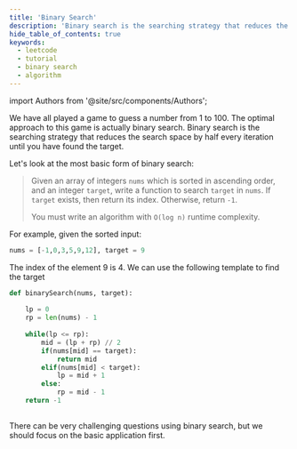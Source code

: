 ```yaml
---
title: 'Binary Search'
description: 'Binary search is the searching strategy that reduces the search space by half every iteration until you have found the target.'
hide_table_of_contents: true
keywords:
  - leetcode
  - tutorial
  - binary search
  - algorithm
---
```


import Authors from '@site/src/components/Authors';

<Authors names="@heiheihang"/>

We have all played a game to guess a number from 1 to 100. The optimal approach to this game is actually binary search. Binary search is the searching strategy that reduces the search space by half every iteration until you have found the target.

Let's look at the most basic form of binary search:

> Given an array of integers `nums` which is sorted in ascending order, and an integer `target`, write a function to search `target` in `nums`. If `target` exists, then return its index. Otherwise, return `-1`.
>
> You must write an algorithm with `O(log n)` runtime complexity.

For example, given the sorted input:

```python
nums = [-1,0,3,5,9,12], target = 9
```

The index of the element 9 is 4. We can use the following template to find the target

```python
def binarySearch(nums, target):
    
    lp = 0
    rp = len(nums) - 1
    
    while(lp <= rp):
        mid = (lp + rp) // 2
        if(nums[mid] == target):
            return mid
        elif(nums[mid] < target):
            lp = mid + 1
        else:
            rp = mid - 1
    return -1
    
```

There can be very challenging questions using binary search, but we should focus on the basic application first.
